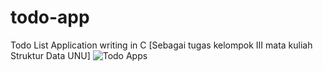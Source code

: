 # todo-app
Todo List Application writing in C [Sebagai tugas kelompok III mata kuliah Struktur Data UNU]
![Todo Apps](https://raw.githubusercontent.com/transformatika/todo-app/master/todo-tasklist.png)
